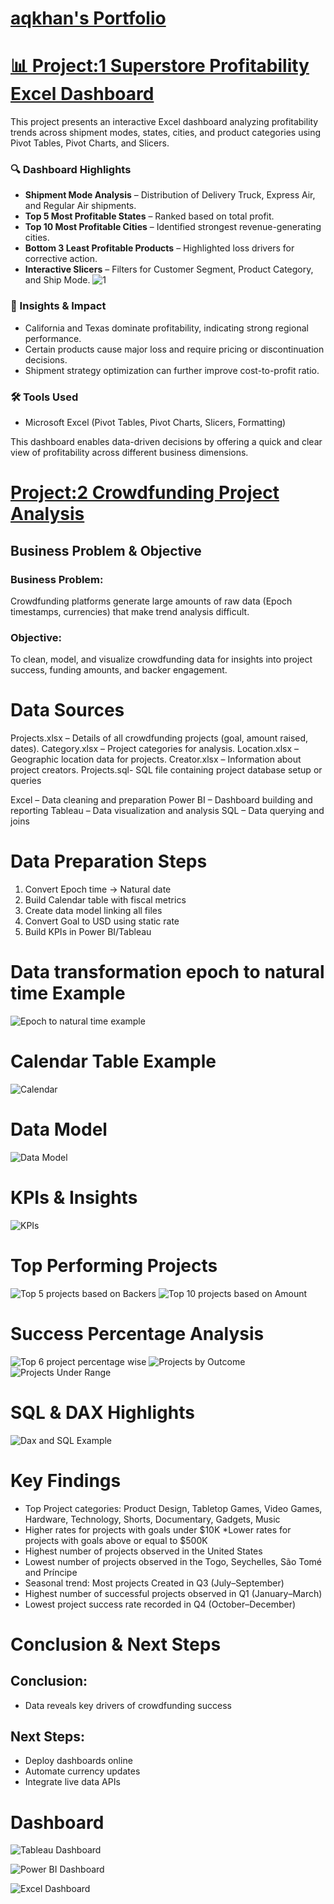 # [aqkhan's Portfolio](https://github.com/aqkhanhope-DA/Aqkhan-s-Portfolio)
# [📊 Project:1 Superstore Profitability Excel Dashboard](https://github.com/aqkhanhope-DA/Aqkhan-s-Portfolio?tab=readme-ov-file) 

This project presents an interactive Excel dashboard analyzing profitability trends across shipment modes, states, cities, and product categories using Pivot Tables, Pivot Charts, and Slicers.

### 🔍 Dashboard Highlights
- **Shipment Mode Analysis** – Distribution of Delivery Truck, Express Air, and Regular Air shipments.
- **Top 5 Most Profitable States** – Ranked based on total profit.
- **Top 10 Most Profitable Cities** – Identified strongest revenue-generating cities.
- **Bottom 3 Least Profitable Products** – Highlighted loss drivers for corrective action.
- **Interactive Slicers** – Filters for Customer Segment, Product Category, and Ship Mode.
  ![1](Superstore_Dashboard.png)

### 🧾 Insights & Impact
- California and Texas dominate profitability, indicating strong regional performance.
- Certain products cause major loss and require pricing or discontinuation decisions.
- Shipment strategy optimization can further improve cost-to-profit ratio.

### 🛠 Tools Used
- Microsoft Excel (Pivot Tables, Pivot Charts, Slicers, Formatting)

This dashboard enables data-driven decisions by offering a quick and clear view of profitability across different business dimensions.

# [Project:2 Crowdfunding Project Analysis]()

## Business Problem & Objective
### Business Problem:
Crowdfunding platforms generate large amounts of raw data (Epoch timestamps, currencies) that make trend analysis difficult.

### Objective:
To clean, model, and visualize crowdfunding data for insights into project success, funding amounts, and backer engagement.

# Data Sources
Projects.xlsx – Details of all crowdfunding projects (goal, amount raised, dates).
Category.xlsx – Project categories for analysis.
Location.xlsx – Geographic location data for projects.
Creator.xlsx – Information about project creators.
Projects.sql- SQL file containing project database setup or queries

Excel – Data cleaning and preparation
Power BI – Dashboard building and reporting
Tableau – Data visualization and analysis
SQL – Data querying and joins

# Data Preparation Steps
1. Convert Epoch time → Natural date
2. Build Calendar table with fiscal metrics
3. Create data model linking all files
4. Convert Goal to USD using static rate
5. Build KPIs in Power BI/Tableau

# Data transformation epoch to natural time Example
![Epoch to natural time example](cal_Example.png)

# Calendar Table Example
![Calendar](calendar_example.png)

# Data Model
![Data Model](Data_model.png)

# KPIs & Insights
![KPIs](KPIs.png)

# Top Performing Projects
![Top 5 projects based on Backers ](Top5.png) ![Top 10 projects based on Amount](Top10.png)
# Success Percentage Analysis
![Top 6 project percentage wise](Top6%.png)
![Projects by Outcome](Outcome%.png)
![Projects Under Range](Range.png)
# SQL & DAX Highlights
![Dax and SQL Example](DAX.png)
# Key Findings
* Top Project categories: Product Design, Tabletop Games, Video Games, Hardware, Technology, Shorts, Documentary, Gadgets, Music
* Higher rates for projects with goals under $10K
*Lower rates for projects with goals above or equal to $500K
* Highest number of projects observed in the United States
* Lowest number of projects observed in the Togo, Seychelles, São Tomé and Príncipe
* Seasonal trend: Most projects Created in Q3 (July–September)
* Highest number of successful projects observed in Q1 (January–March)
* Lowest project success rate recorded in Q4 (October–December)

# Conclusion & Next Steps

## Conclusion:
* Data reveals key drivers of crowdfunding success
## Next Steps:
* Deploy dashboards online
* Automate currency updates
* Integrate live data APIs
# Dashboard
![Tableau Dashboard](tab_dash.png)

![Power BI Dashboard](power_Dash.png)

![Excel Dashboard](Excel_Dash.png)

















